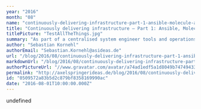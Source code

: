 ```yaml
---
year: "2016"
month: "08"
name: "continuously-delivering-infrastructure-part-1-ansible-molecule-and-testinfrastructure"
title: "Continuously delivering infrastructure – Part 1: Ansible, Molecule and Testinfrastructure"
titlePicture: "TestAllTheThings.jpg"
summary: "As part of a centralised system engineer tools and operations team, we often show teams how to set up their continuous integration workflow. Most of the time, this is build in a Java environment with a pipeline made in Jenkins CI and of course some testing frameworks."
author: "Sebastian Kornehl"
authorEmail: "Sebastian.Kornehl@asideas.de"
url: "/blog/2016/08/continuously-delivering-infrastructure-part-1-ansible-molecule-and-testinfrastructure/"
markdownUrl: "/blog/2016/08/continuously-delivering-infrastructure-part-1-ansible-molecule-and-testinfrastructure.md"
authorPictureUrl: "//www.gravatar.com/avatar/a74ad1edf5a1d8049b74749433954ac9"
permalink: "http://axelspringerideas.de/blog/2016/08/continuously-delivering-infrastructure-part-1-ansible-molecule-and-testinfrastructure/"
id: "0509572a83b5d2c879bf8358169990ac"
date: "2016-08-01T10:00:00.000Z"
---
```


undefined